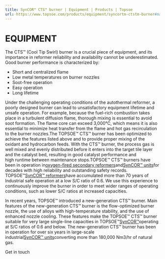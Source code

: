 ```yaml
---
title: SynCOR™ CTS™ burner | Equipment | Products | Topsoe
url: https://www.topsoe.com/products/equipment/syncortm-ctstm-burner#main-content
---
```


# EQUIPMENT

The CTS™ (Cool Tip Swirl) burner is a crucial piece of equipment, and its importance in reformer reliability and availability cannot be underestimated. Good burner performance is characterized by:

- Short and centralized flame
- Low metal temperatures on burner nozzles
- Soot-free operation
- Easy operation
- Long lifetime

Under the challenging operating conditions of the autothermal reformer, a poorly designed burner can lead to unsatisfactory equipment lifetime and unsafe operation. For example, because the fuel-rich combustion takes place in a turbulent diffusion flame, thorough mixing is essential to avoid soot formation. The flame core can exceed 3,000°C, which means it is also essential to minimize heat transfer from the flame and hot gas recirculation to the burner nozzles.The TOPSOE™ CTS™ burner has been optimized to achieve the features listed above and to provide proper mixing of the oxidant and hydrocarbon feeds. With the CTS™ burner, the process gas is well mixed and evenly distributed before it enters into the target tile layer and the catalyst bed, resulting in good catalyst performance and high runtime between maintenance stops.TOPSOE™ CTS™ burners have been in operation in[oxygen-fired secondary reformers](/products/equipment/oxygen-fired-secondary-reformer)and[SynCOR™ units](/products/equipment/syncortm-autothermal-reformer-atr)for decades with high reliability and outstanding safety records. TOPSOE™[SynCOR™ reformers](/products/equipment/syncortm-autothermal-reformer-atr)have accumulated more than 70 years of Industrial safe operation at a low S/C ratio of 0.6. We use this experience to continuously improve the burner in order to meet wider ranges of operating conditions, such as lower S/C ratios at increased capacities.

In recent years, TOPSOE™ introduced a new-generation CTS™ burner. Main features of the new-generation CTS™ burner is the flow-optimized burner nozzle, the use of alloys with high-temperature stability, and the use of enhanced nozzle cooling. These features make the TOPSOE™ CTS™ burner suitable for very large single-line capacities in TOPSOE™[SynCOR™](/products/equipment/syncortm-autothermal-reformer-atr)operating at S/C ratios of 0.6 and below. The new-generation CTS™ burner has been in operation for over six years in large-scale industrial[SynCOR™ units](/products/equipment/syncortm-autothermal-reformer-atr)converting more than 180,000 Nm3/hr of natural gas.

Get in touch